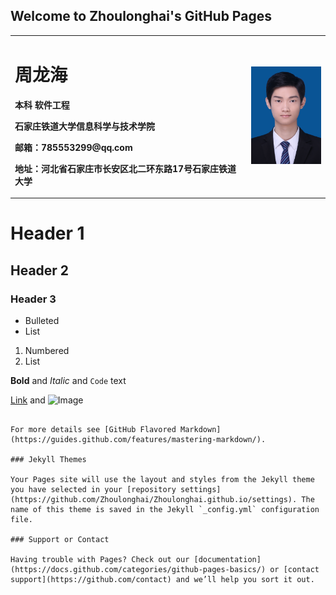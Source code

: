 ## Welcome to Zhoulonghai's GitHub Pages
<table border="0">
  <tr>
    <td width="75%">
      <h1>周龙海</h1>
      <p><b>本科 软件工程</b></p>
      <p><b>石家庄铁道大学信息科学与技术学院</b></p>
      <p><b>邮箱：785553299@qq.com</b></p>
      <p><b>地址：河北省石家庄市长安区北二环东路17号石家庄铁道大学</b></p>
    </td>
    <td width="25%">
      <img src="/zhoulonghai.jpg" width="100%">
    </td>
  </tr>
</table>

# Header 1
## Header 2
### Header 3

- Bulleted
- List

1. Numbered
2. List

**Bold** and _Italic_ and `Code` text

[Link](url) and ![Image](src)
```

For more details see [GitHub Flavored Markdown](https://guides.github.com/features/mastering-markdown/).

### Jekyll Themes

Your Pages site will use the layout and styles from the Jekyll theme you have selected in your [repository settings](https://github.com/Zhoulonghai/Zhoulonghai.github.io/settings). The name of this theme is saved in the Jekyll `_config.yml` configuration file.

### Support or Contact

Having trouble with Pages? Check out our [documentation](https://docs.github.com/categories/github-pages-basics/) or [contact support](https://github.com/contact) and we’ll help you sort it out.
